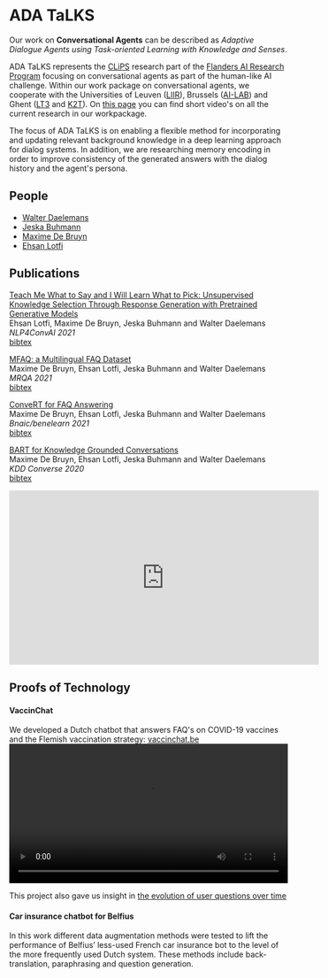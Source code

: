 # ADA TaLKS

Our work on **Conversational Agents** can be described as *Adaptive Dialogue Agents using Task-oriented Learning with Knowledge and Senses*.

ADA TaLKS represents the [CLiPS](https://www.uantwerpen.be/en/research-groups/clips/) research part of the [Flanders AI Research Program](https://www.flandersai.be/en) focusing on conversational agents as part of the human-like AI challenge. Within our work package on conversational agents, we cooperate with the Universities of Leuven ([LIIR](https://liir.cs.kuleuven.be)), Brussels ([AI-LAB](https://ai.vub.ac.be)) and Ghent ([LT3](https://lt3.ugent.be) and [K2T](https://ugentt2k.github.io)). On [this page](/ADATaLKS/researchvideos/) you can find short video's on all the current research in our workpackage.

The focus of ADA TaLKS is on enabling a flexible method for incorporating and updating relevant background knowledge in a deep learning approach for dialog systems. In addition, we are researching memory encoding in order to improve consistency of the generated answers with the dialog history and the agent's persona.

## People
- [Walter Daelemans](https://www.clips.uantwerpen.be/~walter/)
- [Jeska Buhmann](https://www.uantwerpen.be/en/staff/jeska-buhmann/)
- [Maxime De Bruyn](https://www.uantwerpen.be/en/staff/maxime-debruyn/)
- [Ehsan Lotfi](https://www.uantwerpen.be/en/staff/ehsan-lotfi/)

## Publications
[Teach Me What to Say and I Will Learn What to Pick: Unsupervised Knowledge Selection Through Response Generation with Pretrained Generative Models](https://aclanthology.org/2021.nlp4convai-1.24/)  
Ehsan Lotfi, Maxime De Bruyn, Jeska Buhmann and Walter Daelemans   
*NLP4ConvAI 2021*  
[bibtex](citations/2021.nlp4convai-1.24.bib)

[MFAQ: a Multilingual FAQ Dataset](https://aclanthology.org/2021.mrqa-1.1/)  
Maxime De Bruyn, Ehsan Lotfi, Jeska Buhmann and Walter Daelemans  
*MRQA 2021*  
[bibtex](citations/2021.mrqa-1.1.bib)

[ConveRT for FAQ Answering](https://arxiv.org/abs/2108.00719)  
Maxime De Bruyn, Ehsan Lotfi, Jeska Buhmann and Walter Daelemans  
*Bnaic/benelearn 2021*  
[bibtex](citations/debruyn2021_convert.bib)

[BART for Knowledge Grounded Conversations](http://ceur-ws.org/Vol-2666/KDD_Converse20_paper_7.pdf)  
Maxime De Bruyn, Ehsan Lotfi, Jeska Buhmann and Walter Daelemans  
*KDD Converse 2020*  
[bibtex](debruyn2020_bartforknowledge.bib)  

<iframe width="560" height="315" src="https://www.youtube.com/embed/Fmg9jUPktyU" frameborder="0" allow="accelerometer; autoplay; encrypted-media; gyroscope; picture-in-picture" allowfullscreen></iframe>

## Proofs of Technology
#### VaccinChat
We developed a Dutch chatbot that answers FAQ's on COVID-19 vaccines and the Flemish vaccination strategy: 
[vaccinchat.be](https://vaccinchat.be/)  
<video src="https://user-images.githubusercontent.com/58225321/139436299-ec6127fe-064f-4adb-808b-1b61efde23f6.mp4" controls="controls" width="100%">
</video>

This project also gave us insight in [the evolution of user questions over time](https://public.flourish.studio/visualisation/6517886/)  



#### Car insurance chatbot for Belfius
In this work different data augmentation methods were tested to lift the performance of Belfius’ less-used French car insurance bot to the level of the more frequently used Dutch system. These methods include back-translation, paraphrasing and question generation.

